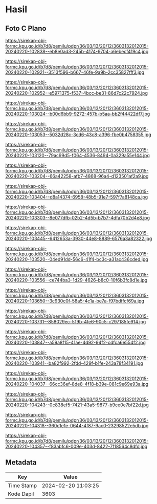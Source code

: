 # Hasil

## Foto C Plano

https://sirekap-obj-formc.kpu.go.id/b7d8/pemilu/pdpr/36/03/13/20/12/3603132012015-20240220-102838--eb8e0ad3-245b-4174-9704-a6ebecf419c4.jpg

https://sirekap-obj-formc.kpu.go.id/b7d8/pemilu/pdpr/36/03/13/20/12/3603132012015-20240220-102921--3513f596-b667-46fe-9a9b-2cc35827fff3.jpg

https://sirekap-obj-formc.kpu.go.id/b7d8/pemilu/pdpr/36/03/13/20/12/3603132012015-20240220-102952--e5971375-f537-4bcc-be31-86d7c22c7924.jpg

https://sirekap-obj-formc.kpu.go.id/b7d8/pemilu/pdpr/36/03/13/20/12/3603132012015-20240220-103024--b00d6bb9-9272-457b-b5aa-bb2f44422df7.jpg

https://sirekap-obj-formc.kpu.go.id/b7d8/pemilu/pdpr/36/03/13/20/12/3603132012015-20240220-103053--5032d28c-3cd6-43c8-a396-fbe0b4758355.jpg

https://sirekap-obj-formc.kpu.go.id/b7d8/pemilu/pdpr/36/03/13/20/12/3603132012015-20240220-103120--79ac99d5-f064-4536-8494-0a329a55e144.jpg

https://sirekap-obj-formc.kpu.go.id/b7d8/pemilu/pdpr/36/03/13/20/12/3603132012015-20240220-103204--66a42258-afb7-4868-96a4-d123501af2a9.jpg

https://sirekap-obj-formc.kpu.go.id/b7d8/pemilu/pdpr/36/03/13/20/12/3603132012015-20240220-103404--d8a14374-6958-48b5-91e7-597f7a8148ca.jpg

https://sirekap-obj-formc.kpu.go.id/b7d8/pemilu/pdpr/36/03/13/20/12/3603132012015-20240220-103303--8e077dfb-02b2-4d5b-b7b7-4dfa70b2d4e8.jpg

https://sirekap-obj-formc.kpu.go.id/b7d8/pemilu/pdpr/36/03/13/20/12/3603132012015-20240220-103445--6412653a-3930-44e8-8889-6576a3a82322.jpg

https://sirekap-obj-formc.kpu.go.id/b7d8/pemilu/pdpr/36/03/13/20/12/3603132012015-20240220-103520--04ed91dd-56c6-41f4-bc3c-a31ac436cded.jpg

https://sirekap-obj-formc.kpu.go.id/b7d8/pemilu/pdpr/36/03/13/20/12/3603132012015-20240220-103556--ce744ba3-1d29-4626-b8c0-10f6b3fc8d1e.jpg

https://sirekap-obj-formc.kpu.go.id/b7d8/pemilu/pdpr/36/03/13/20/12/3603132012015-20240220-103650--3c930c0f-58a5-4c1a-be7a-f97bdffcf69a.jpg

https://sirekap-obj-formc.kpu.go.id/b7d8/pemilu/pdpr/36/03/13/20/12/3603132012015-20240220-103731--858029ec-519b-4fe6-90c5-c297185fe914.jpg

https://sirekap-obj-formc.kpu.go.id/b7d8/pemilu/pdpr/36/03/13/20/12/3603132012015-20240220-103847--a59a8f15-41ae-4d92-94f2-cdfca6e554f2.jpg

https://sirekap-obj-formc.kpu.go.id/b7d8/pemilu/pdpr/36/03/13/20/12/3603132012015-20240220-103941--ba82f992-2fdd-429f-b1fe-243a78f34191.jpg

https://sirekap-obj-formc.kpu.go.id/b7d8/pemilu/pdpr/36/03/13/20/12/3603132012015-20240220-104037--66cc36ef-8de8-4f18-b39e-081c9e69e93a.jpg

https://sirekap-obj-formc.kpu.go.id/b7d8/pemilu/pdpr/36/03/13/20/12/3603132012015-20240220-104243--0c838ef5-7421-43a5-9877-b9ce0e7bf22d.jpg

https://sirekap-obj-formc.kpu.go.id/b7d8/pemilu/pdpr/36/03/13/20/12/3603132012015-20240220-104318--360c1e1e-0644-4f87-9ac0-23298522e5db.jpg

https://sirekap-obj-formc.kpu.go.id/b7d8/pemilu/pdpr/36/03/13/20/12/3603132012015-20240220-104357--f83abfc6-009e-403d-8422-7f18564c8dfd.jpg


## Metadata

| Key        | Value               |
| ---------- | ------------------- |
| Time Stamp | 2024-02-20 11:03:25 |
| Kode Dapil | 3603                |



